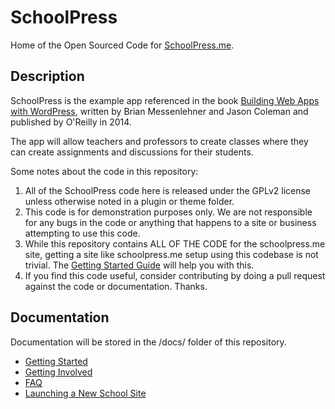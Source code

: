 SchoolPress
===========

Home of the Open Sourced Code for [SchoolPress.me](http://schoolpress.me).

Description
---------------------

SchoolPress is the example app referenced in the book [Building Web Apps with WordPress](http://bwawwp.com/), written by Brian Messenlehner and Jason Coleman and published by O'Reilly in 2014.

The app will allow teachers and professors to create classes where they can create assignments and discussions for their students.

Some notes about the code in this repository:

1. All of the SchoolPress code here is released under the GPLv2 license unless otherwise noted in a plugin or theme folder. 
1. This code is for demonstration purposes only. We are not responsible for any bugs in the code or anything that happens to a site or business attempting to use this code.
1. While this repository contains ALL OF THE CODE for the schoolpress.me site, getting a site like schoolpress.me setup using this codebase is not trivial. The [Getting Started Guide](https://github.com/bwawwp/schoolpress/blob/dev/docs/gettingstarted.md) will help you with this.
1. If you find this code useful, consider contributing by doing a pull request against the code or documentation. Thanks.

Documentation
---------------------
Documentation will be stored in the /docs/ folder of this repository.

* [Getting Started](https://github.com/bwawwp/schoolpress/blob/dev/docs/gettingstarted.md)
* [Getting Involved](https://github.com/bwawwp/schoolpress/blob/dev/docs/gettinginvolved.md)
* [FAQ](https://github.com/bwawwp/schoolpress/blob/dev/docs/faq.md)
* [Launching a New School Site](https://github.com/bwawwp/schoolpress/blob/dev/docs/newschool.md)
